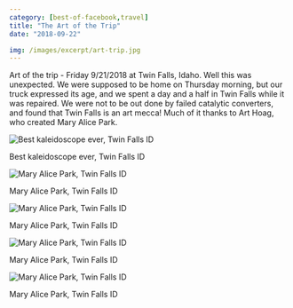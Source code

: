 ```yaml
---
category: [best-of-facebook,travel]
title: "The Art of the Trip"
date: "2018-09-22"

img: /images/excerpt/art-trip.jpg
---
```


Art of the trip - Friday 9/21/2018 at Twin Falls, Idaho. Well this was unexpected. We were supposed to be home on Thursday morning, but our truck expressed its age, and we spent a day and a half in Twin Falls while it was repaired. We were not to be out done by failed catalytic converters, and found that Twin Falls is an art mecca! Much of it thanks to Art Hoag, who created Mary Alice Park.

![Best kaleidoscope ever, Twin Falls ID](/images/42324410_10217160135342671_7158483848362196992_o.jpg)

Best kaleidoscope ever, Twin Falls ID


![Mary Alice Park, Twin Falls ID](/images/42307840_10217160124742406_6281182799005220864_o.jpg)

Mary Alice Park, Twin Falls ID



![Mary Alice Park, Twin Falls ID](/images/42414544_10217160123782382_5158180753841848320_n.jpg)

Mary Alice Park, Twin Falls ID



![Mary Alice Park, Twin Falls ID](/images/42397021_10217160120542301_4351254715019821056_o.jpg)

Mary Alice Park, Twin Falls ID



![Mary Alice Park, Twin Falls ID](/images/42333026_10217160117302220_6431736572554510336_o.jpg)

Mary Alice Park, Twin Falls ID

